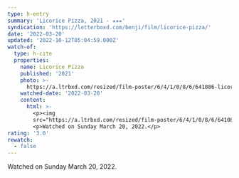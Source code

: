 ```yaml
---
type: h-entry
summary: 'Licorice Pizza, 2021 - ★★★'
syndication: 'https://letterboxd.com/benji/film/licorice-pizza/'
date: '2022-03-20'
updated: '2022-10-12T05:04:59.000Z'
watch-of:
  type: h-cite
  properties:
    name: Licorice Pizza
    published: '2021'
    photo: >-
      https://a.ltrbxd.com/resized/film-poster/6/4/1/0/8/6/641086-licorice-pizza-0-600-0-900-crop.jpg?v=6f08c3828c
    watched-date: '2022-03-20'
    content:
      html: >-
        <p><img
        src="https://a.ltrbxd.com/resized/film-poster/6/4/1/0/8/6/641086-licorice-pizza-0-600-0-900-crop.jpg?v=6f08c3828c"/></p>
        <p>Watched on Sunday March 20, 2022.</p>
rating: '3.0'
rewatch:
  - false
---
```

Watched on Sunday March 20, 2022.
